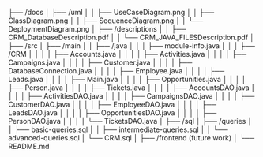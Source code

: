 ├── /docs
│ ├── /uml
│ │ ├── UseCaseDiagram.png
│ │ ├── ClassDiagram.png
│ │ ├── SequenceDiagram.png
│ │ └── DeploymentDiagram.png
│ ├── /descriptions
│ │ ├── CRM_DatabaseDescription.pdf
│ │ └── CRM_JAVA_FILESDescription.pdf
│
├── /src
│ ├── /main
│ │ ├── /java
│ │ │ ├── module-info.java
│ │ │ ├── /CRM
│ │ │ │ ├── Accounts.java
│ │ │ │ ├── Activities.java
│ │ │ │ ├── Campaigns.java
│ │ │ │ ├── Customer.java
│ │ │ │ ├── DatabaseConnection.java
│ │ │ │ ├── Employee.java
│ │ │ │ ├── Leads.java
│ │ │ │ ├── Main.java
│ │ │ │ ├── Opportunities.java
│ │ │ │ ├── Person.java
│ │ │ │ ├── Tickets.java
│ │ │ │ ├── AccountsDAO.java
│ │ │ │ ├── ActivitiesDAO.java
│ │ │ │ ├── CampaignsDAO.java
│ │ │ │ ├── CustomerDAO.java
│ │ │ │ ├── EmployeeDAO.java
│ │ │ │ ├── LeadsDAO.java
│ │ │ │ ├── OpportunitiesDAO.java
│ │ │ │ ├── PersonDAO.java
│ │ │ │ └── TicketsDAO.java
│
├── /sql
│ ├── /queries
│ │ ├── basic-queries.sql
│ │ ├── intermediate-queries.sql
│ │ └── advanced-queries.sql
│ └── CRM.sql
│
├── /frontend (future work)
│
└── README.md


